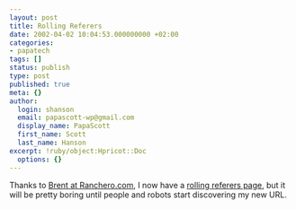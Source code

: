 ```yaml
---
layout: post
title: Rolling Referers
date: 2002-04-02 10:04:53.000000000 +02:00
categories:
- papatech
tags: []
status: publish
type: post
published: true
meta: {}
author:
  login: shanson
  email: papascott-wp@gmail.com
  display_name: PapaScott
  first_name: Scott
  last_name: Hanson
excerpt: !ruby/object:Hpricot::Doc
  options: {}
---
```

<p>Thanks to <a href="http://ranchero.com/php/rollingreferers/">Brent at Ranchero.com</a>, I now have a <a href="/referers.php">rolling referers page</a>, but it will be pretty boring until people and robots start discovering my new URL.</p>

